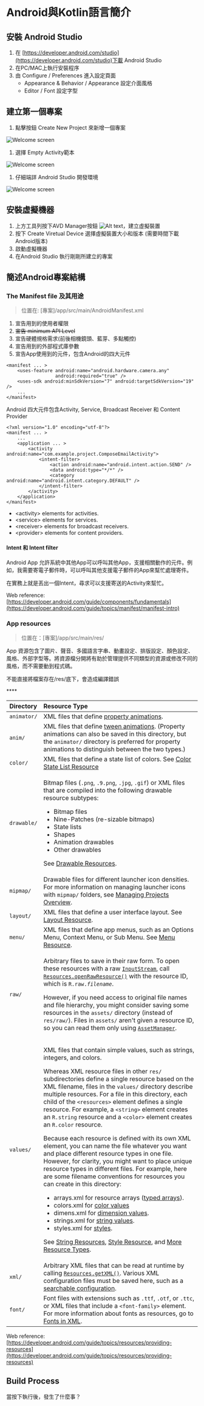 # Android與Kotlin語言簡介

## 安裝 Android Studio

1. 在 [https://developer.android.com/studio](https://developer.android.com/studio)下載 Android Studio 
2. 在PC/MAC上執行安裝程序
3. 由 Configure / Preferences 進入設定頁面
   * Appearance & Behavior / Appearance 設定介面風格
   * Editor / Font 設定字型

## 建立第一個專案

1. 點擊按鈕 Create New Project 來新增一個專案

![Welcome screen](.gitbook/assets/welcome.png)

1. 選擇 Empty Activity範本

![Welcome screen](.gitbook/assets/select-template.png)

1. 仔細端詳 Android Studio 開發環境

![Welcome screen](.gitbook/assets/empty_activity.png)

## 安裝虛擬機器

1. 上方工具列按下AVD Manager按鈕 ![Alt text](.gitbook/assets/avd-manager.png)，建立虛擬裝置
2. 按下 Create Viretual Device 選擇虛擬裝置大小和版本 \(需要時間下載Android版本\)
3. 啟動虛擬機器
4. 在Android Studio 執行剛剛所建立的專案

## 簡述Android專案結構

### The Manifest file 及其用途

> 位置在: \[專案\]/app/src/main/AndroidManifest.xml

1. 宣告用到的使用者權限
2. ~~宣告 minimum API Level~~
3. 宣告硬體規格需求\(前後相機鏡頭、藍芽、多點觸控\)
4. 宣告用到的外部程式庫參數
5. 宣告App使用到的元件，包含Android的四大元件

```markup
<manifest ... >
    <uses-feature android:name="android.hardware.camera.any"
                  android:required="true" />
    <uses-sdk android:minSdkVersion="7" android:targetSdkVersion="19" />
    ...
</manifest>
```

Android 四大元件包含Activity, Service, Broadcast Receiver 和 Content Provider

```markup
<?xml version="1.0" encoding="utf-8"?>
<manifest ... >
    ...
    <application ... >
        <activity android:name="com.example.project.ComposeEmailActivity">
            <intent-filter>
                <action android:name="android.intent.action.SEND" />
                <data android:type="*/*" />
                <category android:name="android.intent.category.DEFAULT" />
            </intent-filter>
        </activity>
    </application>
</manifest>
```

* &lt;activity&gt; elements for activities.
* &lt;service&gt; elements for services.
* &lt;receiver&gt; elements for broadcast receivers.
* &lt;provider&gt; elements for content providers.

#### Intent 和 Intent filter

Android App 允許系統中其他App可以呼叫其他App，支援相關動作的元件。例如，我需要寄電子郵件時，可以呼叫其他支援電子郵件的App來幫忙處理寄件。

在實務上就是丟出一個Intent，尋求可以支援寄送的Activity來幫忙。

Web reference: [https://developer.android.com/guide/components/fundamentals](https://developer.android.com/guide/topics/manifest/manifest-intro)

### App resources

> 位置在：\[專案\]/app/src/main/res/

App 資源包含了圖片、聲音、多國語言字串、動畫設定、排版設定、顏色設定、風格、外部字型等。將資源檔分開將有助於管理提供不同類型的資源或修改不同的風格，而不需要動到程式碼。



不能直接將檔案存在/res/底下，會造成編譯錯誤

\*\*\*\*

<table>
  <thead>
    <tr>
      <th style="text-align:left">Directory</th>
      <th style="text-align:left">Resource Type</th>
    </tr>
  </thead>
  <tbody>
    <tr>
      <td style="text-align:left"><code>animator/</code>
      </td>
      <td style="text-align:left">XML files that define <a href="https://developer.android.com/guide/topics/graphics/prop-animation">property animations</a>.</td>
    </tr>
    <tr>
      <td style="text-align:left"><code>anim/</code>
      </td>
      <td style="text-align:left">XML files that define <a href="https://developer.android.com/guide/topics/graphics/view-animation#tween-animation">tween animations</a>.
        (Property animations can also be saved in this directory, but the <code>animator/</code> directory
        is preferred for property animations to distinguish between the two types.)</td>
    </tr>
    <tr>
      <td style="text-align:left"><code>color/</code>
      </td>
      <td style="text-align:left">XML files that define a state list of colors. See <a href="https://developer.android.com/guide/topics/resources/color-list-resource">Color State List Resource</a>
      </td>
    </tr>
    <tr>
      <td style="text-align:left"><code>drawable/</code>
      </td>
      <td style="text-align:left">
        <p>Bitmap files (<code>.png</code>, <code>.9.png</code>, <code>.jpg</code>, <code>.gif</code>)
          or XML files that are compiled into the following drawable resource subtypes:</p>
        <ul>
          <li>Bitmap files</li>
          <li>Nine-Patches (re-sizable bitmaps)</li>
          <li>State lists</li>
          <li>Shapes</li>
          <li>Animation drawables</li>
          <li>Other drawables</li>
        </ul>
        <p>See <a href="https://developer.android.com/guide/topics/resources/drawable-resource">Drawable Resources</a>.</p>
      </td>
    </tr>
    <tr>
      <td style="text-align:left"><code>mipmap/</code>
      </td>
      <td style="text-align:left">Drawable files for different launcher icon densities. For more information
        on managing launcher icons with <code>mipmap/</code> folders, see <a href="https://developer.android.com/tools/projects#mipmap">Managing Projects Overview</a>.</td>
    </tr>
    <tr>
      <td style="text-align:left"><code>layout/</code>
      </td>
      <td style="text-align:left">XML files that define a user interface layout. See <a href="https://developer.android.com/guide/topics/resources/layout-resource">Layout Resource</a>.</td>
    </tr>
    <tr>
      <td style="text-align:left"><code>menu/</code>
      </td>
      <td style="text-align:left">XML files that define app menus, such as an Options Menu, Context Menu,
        or Sub Menu. See <a href="https://developer.android.com/guide/topics/resources/menu-resource">Menu Resource</a>.</td>
    </tr>
    <tr>
      <td style="text-align:left"><code>raw/</code>
      </td>
      <td style="text-align:left">
        <p>Arbitrary files to save in their raw form. To open these resources with
          a raw <a href="https://developer.android.com/reference/java/io/InputStream"><code>InputStream</code></a>,
          call <a href="https://developer.android.com/reference/android/content/res/Resources#openRawResource(int)"><code>Resources.openRawResource()</code></a> with
          the resource ID, which is <code>R.raw.</code><em><code>filename</code></em>.</p>
        <p>However, if you need access to original file names and file hierarchy,
          you might consider saving some resources in the <code>assets/</code> directory
          (instead of <code>res/raw/</code>). Files in <code>assets/</code> aren&apos;t
          given a resource ID, so you can read them only using <a href="https://developer.android.com/reference/android/content/res/AssetManager"><code>AssetManager</code></a>.</p>
      </td>
    </tr>
    <tr>
      <td style="text-align:left"><code>values/</code>
      </td>
      <td style="text-align:left">
        <p>XML files that contain simple values, such as strings, integers, and colors.</p>
        <p>Whereas XML resource files in other <code>res/</code> subdirectories define
          a single resource based on the XML filename, files in the <code>values/</code> directory
          describe multiple resources. For a file in this directory, each child of
          the <code>&lt;resources&gt;</code> element defines a single resource. For
          example, a <code>&lt;string&gt;</code> element creates an <code>R.string</code> resource
          and a <code>&lt;color&gt;</code> element creates an <code>R.color</code> resource.</p>
        <p>Because each resource is defined with its own XML element, you can name
          the file whatever you want and place different resource types in one file.
          However, for clarity, you might want to place unique resource types in
          different files. For example, here are some filename conventions for resources
          you can create in this directory:</p>
        <ul>
          <li>arrays.xml for resource arrays (<a href="https://developer.android.com/guide/topics/resources/more-resources#TypedArray">typed arrays</a>).</li>
          <li>colors.xml for <a href="https://developer.android.com/guide/topics/resources/more-resources#Color">color values</a>
          </li>
          <li>dimens.xml for <a href="https://developer.android.com/guide/topics/resources/more-resources#Dimension">dimension values</a>.</li>
          <li>strings.xml for <a href="https://developer.android.com/guide/topics/resources/string-resource">string values</a>.</li>
          <li>styles.xml for <a href="https://developer.android.com/guide/topics/resources/style-resource">styles</a>.</li>
        </ul>
        <p>See <a href="https://developer.android.com/guide/topics/resources/string-resource">String Resources</a>,
          <a
          href="https://developer.android.com/guide/topics/resources/style-resource">Style Resource</a>, and <a href="https://developer.android.com/guide/topics/resources/more-resources">More Resource Types</a>.</p>
      </td>
    </tr>
    <tr>
      <td style="text-align:left"><code>xml/</code>
      </td>
      <td style="text-align:left">Arbitrary XML files that can be read at runtime by calling <a href="https://developer.android.com/reference/android/content/res/Resources#getXml(int)"><code>Resources.getXML()</code></a>.
        Various XML configuration files must be saved here, such as a <a href="https://developer.android.com/guide/topics/search/searchable-config">searchable configuration</a>.</td>
    </tr>
    <tr>
      <td style="text-align:left"><code>font/</code>
      </td>
      <td style="text-align:left">Font files with extensions such as <code>.ttf</code>, <code>.otf</code>,
        or <code>.ttc</code>, or XML files that include a <code>&lt;font-family&gt;</code> element.
        For more information about fonts as resources, go to <a href="https://developer.android.com/guide/topics/ui/look-and-feel/fonts-in-xml">Fonts in XML</a>.</td>
    </tr>
  </tbody>
</table>

Web reference: [https://developer.android.com/guide/topics/resources/providing-resources](https://developer.android.com/guide/topics/resources/providing-resources)



## Build Process

當按下執行後，發生了什麼事？



